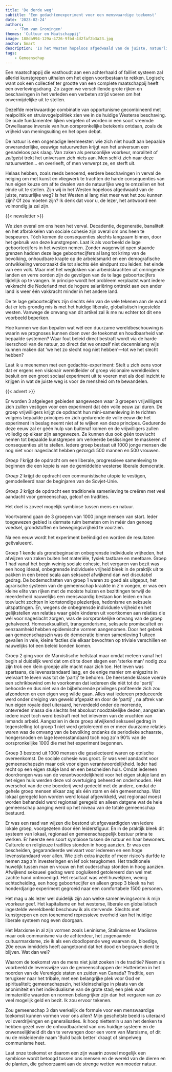 ```yaml
---
title: 'De derde weg'
subtitle: 'Een gedachtenexperiment voor een menswaardige toekomst'
date: '2023-02-24'
authors:
    - 'Tom van Groningen'
themes: 'Cultuur en Maatschappij'
image: 188da994-129a-4726-9fbd-4d2faf2b3a23.jpg
anchor: Smart
description: 'Is het Westen hopeloos afgedwaald van de juiste, natuurlijke weg? Het verval van onze maatschappij is overal zichtbaar, maar wat als we een sociaal experiment zouden uitvoeren om inzicht te krijgen in de juiste weg?'
tags:
    - Gemeenschap
---
```


Een maatschappij die vasthoudt aan een achterhaald of failliet systeem zal allerlei kunstgrepen uithalen om het eigen voortbestaan te rekken. Logisch; want ook een collectief ter grootte van een complete maatschappij heeft een overlevingsdrang. Zo zagen we verschillende grote rijken en beschavingen in het verleden een verbeten strijd voeren om het onvermijdelijke uit te stellen.

Dezelfde merkwaardige combinatie van opportunisme gecombineerd met realpolitik en struisvogelpolitiek zien we in de huidige Westerse beschaving. De oude fundamenten lijken vergeten of worden in een soort vreemde Orwelliaanse inversie van hun oorspronkelijke betekenis ontdaan, zoals de vrijheid van meningsuiting en het open debat.

De natuur is een ongenadige leermeester: wie zich niet houdt aan bepaalde onveranderlijke, eeuwige natuurwetten krijgt van het universum een genadeloos pak slaag.
Van zaken als persoonlijke voorkeur, moraliteit of _zeitgeist_ trekt het universum zich niets aan. Men schikt zich naar deze natuurwetten... en overleeft, of men verwerpt ze, en sterft uit.

Helaas hebben, zoals reeds benoemd, eerdere beschavingen in verval de neiging om met kunst en vliegwerk te trachten de harde consequenties van hun eigen keuze om af te dwalen van de natuurlijke weg te omzeilen en het einde uit te stellen. Zijn wij in het Westen hopeloos afgedwaald van de juiste, natuurlijke weg? Is het Westen al lang niet meer wat het zou kunnen zijn? Of zou moeten zijn? Ik denk dat voor u, de lezer, het antwoord een volmondig ja zal zijn.

{{< newsletter >}}

We zien overal om ons heen het verval. Decadentie, degeneratie, banaliteit en het afbrokkelen van sociale cohesie zijn overal om ons heen te bespeuren.
Tóch komen de consequenties slechts langzaam binnen, door het gebruik van deze kunstgrepen. Laat ik als voorbeeld de lage geboortecijfers in het westen nemen.
Zonder wagenwijd open staande grenzen hadden deze lage geboortecijfers al lang tot krimp van de bevolking, onhoudbare krapte op de arbeidsmarkt en een demografische ontwikkeling veroorzaakt die tot slechts één eindpunt zou leiden: het einde van een volk.
Maar met het weglokken van arbeidskrachten uit omringende landen en verre oorden zijn de gevolgen van de te lage geboortecijfers tijdelijk op te vangen. In principe wordt het probleem verplaatst want iedere vakkracht die Nederland met de hogere salariëring onttrekt aan een ander land is weer één vakkracht minder in het andere land.

De te lage geboortecijfers zijn slechts één van de vele tekenen aan de wand dat er iets grondig mis is met het huidige liberale, globalistisch ingestelde westen. Vanwege de omvang van dit artikel zal ik me nu echter tot dit ene voorbeeld beperken.

Hoe kunnen we dan bepalen wat wél een duurzame wereldbeschouwing is waarin we prognoses kunnen doen over de toekomst en houdbaarheid van bepaalde systemen?
Waar fout beleid direct bestraft wordt via de harde leerschool van de natuur, zo direct dat we onszelf niet decennialang wijs kunnen maken dat 'we het zo slecht nog niet hebben'—tot we het slecht hebben?

Laat ik u meenemen met een gedachte-experiment: Stelt u zich eens voor dat er ergens een visionair wereldleider of groep visionaire wereldleiders besluit om een groot sociaal experiment uit te voeren met als doel inzicht te krijgen in wat de juiste weg is voor de mensheid om te bewandelen.

{{< advert >}}

Er worden 3 afgelegen gebieden aangewezen waar 3 groepen vrijwilligers zich zullen vestigen voor een experiment dat één volle eeuw zal duren. De groep vrijwilligers krijgt de opdracht hun mini-samenleving in te richten volgens bepaalde principes en zich gedurende de volle eeuw die het experiment in beslag neemt niet af te wijken van deze principes.
Gedurende deze eeuw zal er géén hulp van buitenaf komen en de vrijwilligers zullen volledig op elkaar zijn aangewezen. Ze kunnen dus ook géén toevlucht nemen tot bepaalde kunstgrepen om verkeerde beslissingen te maskeren of consequenties uit te stellen.
Iedere groep bestaat uit 1000 jonge mensen die nog niet voor nageslacht hebben gezorgd: 500 mannen en 500 vrouwen. 

*Groep 1* krijgt de opdracht om een liberale, progressieve samenleving te beginnen die een kopie is van de gemiddelde westerse liberale democratie.

*Groep 2* krijgt de opdracht een communistische utopie te vestigen, gemodelleerd naar de beginjaren van de Sovjet-Unie.

*Groep 3* krijgt de opdracht een traditionele samenleving te creëren met veel aandacht voor gemeenschap, geloof en tradities.

Het doel is zoveel mogelijk symbiose tussen mens en natuur.

Voortvarend gaan de 3 groepen van 1000 jonge mensen van start. Ieder toegewezen gebied is dermate ruim bemeten om in méér dan genoeg voedsel, grondstoffen en bewegingsvrijheid te voorzien.

Na een eeuw wordt het experiment beëindigd en worden de resultaten geëvalueerd.

Groep 1 kende als grondbeginselen onbegrensde individuele vrijheden, het afwijzen van zaken buiten het materiële, fysiek tastbare en meetbare. Groep 1 had vanaf het begin weinig sociale cohesie, het vergaren van bezit was een hoog ideaal, onbegrensde individuele vrijheid bleek in de praktijk uit te pakken in een breed scala aan seksueel afwijkend dan wel discutabel gedrag. De bodemschatten van groep 1 waren zo goed als uitgeput, het agrarische systeem van de gemeenschap kraakte in z'n voegen, er was een kleine elite van rijken met de mooiste huizen en bezittingen terwijl de meerderheid nauwelijks een menswaardig bestaan kon leiden en hun toevlucht zochten in kortstondige pleziertjes, hedonisme en seksuele uitspattingen. Én, wegens de onbegrensde individuele vrijheid en het gelijkstellen van relaties waar géén kinderen uit voortkomen aan relaties die wél voor nageslacht zorgen, was de oorspronkelijke omvang van de groep gehalveerd. Homoseksualiteit, transgenderisme, seksuele promiscuïteit en eenzaamheid hebben epidemische vormen aangenomen. Door het gebrek aan gemeenschapszin was de democratie binnen samenleving 1 uiteen gevallen in vele, kleine facties die elkaar bevochten op triviale verschillen en nauwelijks tot een beleid konden komen.

Groep 2 ging voor de Marxistische heilstaat maar omdat meteen vanaf het begin al duidelijk werd dat om dit te doen slagen een 'sterke man' nodig zou zijn trok een klein groepje alle macht naar zich toe. Het leven was spartaans, de levensstandaard laag, en de enige manier om enigszins in welvaart te leven was tot de 'partij' te behoren.
De heersende klasse voerde een schrikbewind om te voorkomen dat iedereen die niét tot de 'partij' behoorde en dus niet van de bijbehorende privileges profiteerde zich zou afzonderen en een eigen weg wilde gaan. Alles wat iedereen produceerde werd onder dreiging van geweld afgepakt en door de 'partij' , na aftrek van hun eigen royale deel uiteraard, herverdeeld onder de morrende, ontevreden massa die slechts het absoluut noodzakelijke deden, aangezien iedere inzet toch werd bestraft met het inleveren van de vruchten van iemands arbeid. Aangezien in deze groep afwijkend seksueel gedrag in tegenstelling tot groep 1 niet werd getolereerd en er meer duurzame relaties waren was de omvang van de bevolking ondanks de periodieke schaarste, hongersnoden en lage levensstandaard toch nog zo'n 90% van de oorspronkelijke 1000 die met het experiment begonnen.

Groep 3 bestond uit 1000 mensen die geselecteerd waren op etnische overeenkomst. De sociale cohesie was groot. Er was veel aandacht voor gemeenschapszin maar ook voor eigen verantwoordelijkheid. Ieder had recht op een eigen stukje land en een bescheiden huis.
Omdat iedereen doordrongen was van de verantwoordelijkheid voor het eigen stukje land en het eigen huis werden deze vol overtuiging beheerd en onderhouden.
Het overschot van de ene boerderij werd gedeeld met de andere, omdat de gehele groep mensen elkaar zag als één stam en één gemeenschap. Wat lokaal geregeld kon worden werd lokaal afgewikkeld, wat regionaal moest worden behandeld werd regionaal geregeld en alleen datgene wat de hele gemeenschap aanging werd op het niveau van de totale gemeenschap bestuurd.

Er was een raad van wijzen die bestond uit afgevaardigden van iedere lokale groep, voorgezeten door één leidersfiguur. En in de praktijk bleek dit systeem van lokaal, regionaal en gemeenschappelijk bestuur prima te werken. Er heerste een soort symbiose tussen de natuur en haar bewoners. Culturele en religieuze tradities stonden in hoog aanzien. Er was een bescheiden, gegarandeerde welvaart voor iedereen en een hoge levensstandaard voor allen. Wie zich extra inzette of meer risico's durfde te nemen zag z'n investeringen en lef ook terugkomen. Het traditionele huwelijk tussen man en vrouw en het ouderschap stonden in hoog aanzien. Afwijkend seksueel gedrag werd oogluikend getolereerd dan wel met zachte hand ontmoedigd. Het resultaat was véél huwelijken, weinig echtscheiding, een hoog geboortecijfer en alleen groep 3 bleek na het honderdjarige experiment gegroeid naar een comfortabele 1500 personen.

Het mag u als lezer wel duidelijk zijn aan welke samenlevingsvorm ik mijn voorkeur geef. Het kapitalisme en het westerse, liberale en globalistisch ingestelde wereldbeeld beschouw ik als stervende. Slechts met kunstgrepen en een toenemend repressieve overheid kan het huidige liberale systeem nog even doorgaan.

Het Marxisme in al zijn vormen zoals Leninisme, Stalinisme en Maoïsme maar ook communisme via de achterdeur, het zogenaamde cultuurmarxisme, zie ik als een doodlopende weg waarvan de, bloedige, 20e eeuw inmiddels heeft aangetoond dat het dood en begraven dient te blijven. Wat dan wel?

Waarom de toekomst van de mens niet juist zoeken in de traditie? Neem als voorbeeld de levenswijze van de gemeenschappen der Hutterieten in het noorden van de Verenigde staten en zuiden van Canada? Traditie, een terugkeer naar het tribale, met een belangrijke plek voor God en spiritualiteit; gemeenschapszin, het kleinschalige in plaats van de anonimiteit en het individualisme van de grote stad; een plek waar immateriële waarden en normen belangrijker zijn dan het vergaren van zo veel mogelijk geld en bezit.
Ik zou ervoor tekenen.

Zou gemeenschap 3 dan werkelijk de formule voor een menswaardige toekomst kunnen vormen voor ons allen? Mijn geschetste beeld is uiteraard vol overdrijvingen en generalisaties.
Ik hoop niettemin u aan het denken te hebben gezet over de onhoudbaarheid van ons huidige systeem en de onwenselijkheid dit dan te vervangen door een vorm van Marxisme, of dit nu de misleidende naam 'Build back better' draagt of simpelweg communisme heet.

Laat onze toekomst er daarom een zijn waarin zoveel mogelijk een symbiose wordt betoogd tussen ons mensen en de wereld van de dieren en de planten, die gehoorzaamt aan de strenge wetten van moeder natuur.
